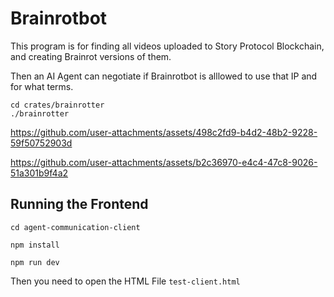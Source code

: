 # Brainrotbot

This program is for finding all videos uploaded to Story Protocol Blockchain, and creating Brainrot versions of them.

Then an AI Agent can negotiate if Brainrotbot is alllowed to use that IP and for what terms.

```
cd crates/brainrotter
./brainrotter
```

https://github.com/user-attachments/assets/498c2fd9-b4d2-48b2-9228-59f50752903d

https://github.com/user-attachments/assets/b2c36970-e4c4-47c8-9026-51a301b9f4a2

## Running the Frontend

```
cd agent-communication-client

npm install

npm run dev
```

Then you need to open the HTML File `test-client.html`
